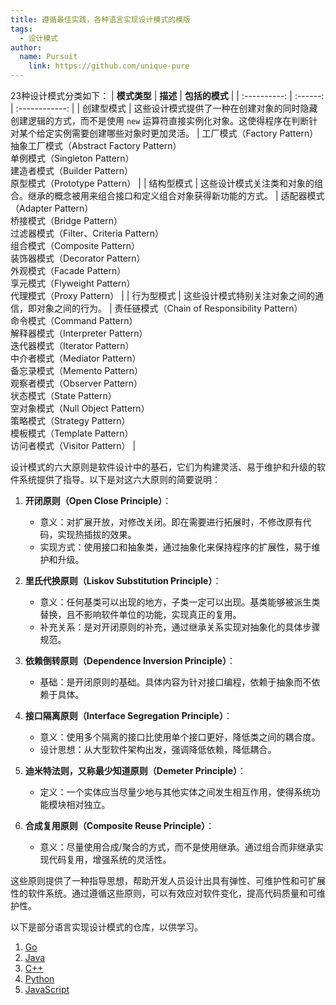 ```yaml
---
title: 遵循最佳实践，各种语言实现设计模式的模版
tags: 
  - 设计模式
author: 
  name: Pursuit
	link: https://github.com/unique-pure
---
```

23种设计模式分类如下：
| **模式类型** | **描述** | **包括的模式** |
| :----------: | :------: | :------------: |
| 创建型模式 | 这些设计模式提供了一种在创建对象的同时隐藏创建逻辑的方式，而不是使用 `new` 运算符直接实例化对象。这使得程序在判断针对某个给定实例需要创建哪些对象时更加灵活。 | 工厂模式（Factory Pattern）<br>抽象工厂模式（Abstract Factory Pattern）<br>单例模式（Singleton Pattern）<br>建造者模式（Builder Pattern）<br>原型模式（Prototype Pattern） |
| 结构型模式 | 这些设计模式关注类和对象的组合。继承的概念被用来组合接口和定义组合对象获得新功能的方式。 | 适配器模式（Adapter Pattern）<br>桥接模式（Bridge Pattern）<br>过滤器模式（Filter、Criteria Pattern）<br>组合模式（Composite Pattern）<br>装饰器模式（Decorator Pattern）<br>外观模式（Facade Pattern）<br>享元模式（Flyweight Pattern）<br>代理模式（Proxy Pattern） |
| 行为型模式 | 这些设计模式特别关注对象之间的通信，即对象之间的行为。 | 责任链模式（Chain of Responsibility Pattern）<br>命令模式（Command Pattern）<br>解释器模式（Interpreter Pattern）<br>迭代器模式（Iterator Pattern）<br>中介者模式（Mediator Pattern）<br>备忘录模式（Memento Pattern）<br>观察者模式（Observer Pattern）<br>状态模式（State Pattern）<br>空对象模式（Null Object Pattern）<br>策略模式（Strategy Pattern）<br>模板模式（Template Pattern）<br>访问者模式（Visitor Pattern） |

设计模式的六大原则是软件设计中的基石，它们为构建灵活、易于维护和升级的软件系统提供了指导。以下是对这六大原则的简要说明：

1. **开闭原则（Open Close Principle）**：
   - 意义：对扩展开放，对修改关闭。即在需要进行拓展时，不修改原有代码，实现热插拔的效果。
   - 实现方式：使用接口和抽象类，通过抽象化来保持程序的扩展性，易于维护和升级。

2. **里氏代换原则（Liskov Substitution Principle）**：
   - 意义：任何基类可以出现的地方，子类一定可以出现。基类能够被派生类替换，且不影响软件单位的功能，实现真正的复用。
   - 补充关系：是对开闭原则的补充，通过继承关系实现对抽象化的具体步骤规范。

3. **依赖倒转原则（Dependence Inversion Principle）**：
   - 基础：是开闭原则的基础。具体内容为针对接口编程，依赖于抽象而不依赖于具体。

4. **接口隔离原则（Interface Segregation Principle）**：
   - 意义：使用多个隔离的接口比使用单个接口更好，降低类之间的耦合度。
   - 设计思想：从大型软件架构出发，强调降低依赖，降低耦合。

5. **迪米特法则，又称最少知道原则（Demeter Principle）**：
   - 定义：一个实体应当尽量少地与其他实体之间发生相互作用，使得系统功能模块相对独立。

6. **合成复用原则（Composite Reuse Principle）**：
   - 意义：尽量使用合成/聚合的方式，而不是使用继承。通过组合而非继承实现代码复用，增强系统的灵活性。

这些原则提供了一种指导思想，帮助开发人员设计出具有弹性、可维护性和可扩展性的软件系统。通过遵循这些原则，可以有效应对软件变化，提高代码质量和可维护性。

以下是部分语言实现设计模式的仓库，以供学习。
1. [Go](https://github.com/mohuishou/go-design-pattern)
2. [Java](https://github.com/youlookwhat/DesignPattern)
3. [C++](https://github.com/jaredtao/DesignPattern/)
4. [Python](https://github.com/tim-chow/DesignPattern)
5. [JavaScript](https://github.com/nnupoor-zz/js_designpatterns)